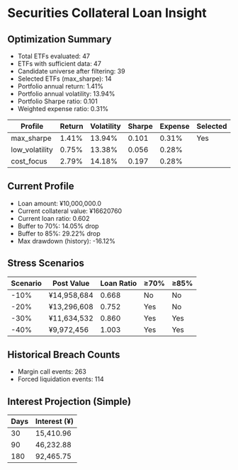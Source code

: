 # Securities Collateral Loan Insight

## Optimization Summary
- Total ETFs evaluated: 47
- ETFs with sufficient data: 47
- Candidate universe after filtering: 39
- Selected ETFs (max_sharpe): 14
- Portfolio annual return: 1.41%
- Portfolio annual volatility: 13.94%
- Portfolio Sharpe ratio: 0.101
- Weighted expense ratio: 0.31%

| Profile | Return | Volatility | Sharpe | Expense | Selected |
| --- | --- | --- | --- | --- | --- |
| max_sharpe | 1.41% | 13.94% | 0.101 | 0.31% | Yes |
| low_volatility | 0.75% | 13.38% | 0.056 | 0.28% |  |
| cost_focus | 2.79% | 14.18% | 0.197 | 0.28% |  |

## Current Profile
- Loan amount: ¥10,000,000.0
- Current collateral value: ¥16620760
- Current loan ratio: 0.602
- Buffer to 70%: 14.05% drop
- Buffer to 85%: 29.22% drop
- Max drawdown (history): -16.12%

## Stress Scenarios
| Scenario | Post Value | Loan Ratio | ≥70% | ≥85% |
| --- | --- | --- | --- | --- |
| -10% | ¥14,958,684 | 0.668 | No | No |
| -20% | ¥13,296,608 | 0.752 | Yes | No |
| -30% | ¥11,634,532 | 0.860 | Yes | Yes |
| -40% | ¥9,972,456 | 1.003 | Yes | Yes |

## Historical Breach Counts
- Margin call events: 263
- Forced liquidation events: 114

## Interest Projection (Simple)
| Days | Interest (¥) |
| --- | --- |
| 30 | 15,410.96 |
| 90 | 46,232.88 |
| 180 | 92,465.75 |
